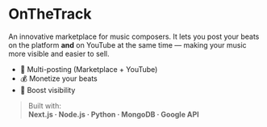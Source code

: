 # OnTheTrack

An innovative marketplace for music composers. It lets you post your beats on the platform **and** on YouTube at the same time — making your music more visible and easier to sell.

- 🎵 Multi-posting (Marketplace + YouTube)  
- 💰 Monetize your beats  
- 🚀 Boost visibility  

> Built with:  
**Next.js · Node.js · Python · MongoDB · Google API**
